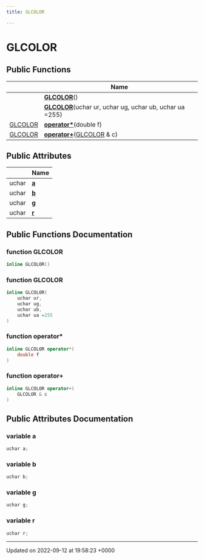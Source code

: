 ```yaml
---
title: GLCOLOR

---
```


# GLCOLOR





## Public Functions

|                | Name           |
| -------------- | -------------- |
| | **[GLCOLOR](../Classes/classGLCOLOR.md#function-glcolor)**() |
| | **[GLCOLOR](../Classes/classGLCOLOR.md#function-glcolor)**(uchar ur, uchar ug, uchar ub, uchar ua =255) |
| [GLCOLOR](../Classes/classGLCOLOR.md) | **[operator*](../Classes/classGLCOLOR.md#function-operator*)**(double f) |
| [GLCOLOR](../Classes/classGLCOLOR.md) | **[operator+](../Classes/classGLCOLOR.md#function-operator+)**([GLCOLOR](../Classes/classGLCOLOR.md) & c) |

## Public Attributes

|                | Name           |
| -------------- | -------------- |
| uchar | **[a](../Classes/classGLCOLOR.md#variable-a)**  |
| uchar | **[b](../Classes/classGLCOLOR.md#variable-b)**  |
| uchar | **[g](../Classes/classGLCOLOR.md#variable-g)**  |
| uchar | **[r](../Classes/classGLCOLOR.md#variable-r)**  |

## Public Functions Documentation

### function GLCOLOR

```cpp
inline GLCOLOR()
```


### function GLCOLOR

```cpp
inline GLCOLOR(
    uchar ur,
    uchar ug,
    uchar ub,
    uchar ua =255
)
```


### function operator*

```cpp
inline GLCOLOR operator*(
    double f
)
```


### function operator+

```cpp
inline GLCOLOR operator+(
    GLCOLOR & c
)
```


## Public Attributes Documentation

### variable a

```cpp
uchar a;
```


### variable b

```cpp
uchar b;
```


### variable g

```cpp
uchar g;
```


### variable r

```cpp
uchar r;
```


-------------------------------

Updated on 2022-09-12 at 19:58:23 +0000